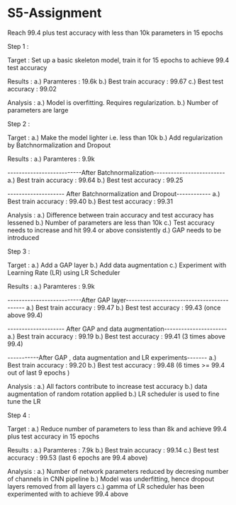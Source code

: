 # S5-Assignment
Reach 99.4 plus test accuracy with less than 10k parameters in 15 epochs

Step 1 : 

  Target :
  Set up a basic skeleton model, train it for 15 epochs to achieve 99.4 test accuracy

  Results :
  a.) Paramteres : 19.6k
  b.) Best train accuracy : 99.67
  c.) Best test accuracy : 99.02

  Analysis :
  a.) Model is overfitting. Requires regularization.
  b.) Number of parameters are large

Step 2 :

  Target :
  a.) Make the model lighter i.e. less than 10k
  b.) Add regularization by Batchnormalization and Dropout

  Results :
  a.) Paramteres : 9.9k

  --------------------------After Batchnormalization-------------------------
  a.) Best train accuracy : 99.64
  b.) Best test accuracy : 99.25

  -------------------- After Batchnormalization and Dropout------------
  a.) Best train accuracy : 99.40
  b.) Best test accuracy : 99.31

  Analysis :
  a.) Difference between train accuracy and test accuracy has lessened
  b.) Number of parameters are less than 10k
  c.) Test accuracy needs to increase and hit 99.4 or above consistently
  d.) GAP needs to be introduced
  
Step 3 : 

  Target :
  a.) Add a GAP layer
  b.) Add data augmentation
  c.) Experiment with Learning Rate (LR) using LR Scheduler
  
  Results :
  a.) Paramteres : 9.9k
  
  --------------------------After GAP layer------------------------------------------
  a.) Best train accuracy : 99.47
  b.) Best test accuracy : 99.43 (once above 99.4)
  
  -------------------- After GAP and data augmentation----------------------
  a.) Best train accuracy : 99.19
  b.) Best test accuracy : 99.41 (3 times above 99.4)
  
  -----------After GAP , data augmentation and LR experiments-------
  a.) Best train accuracy : 99.20
  b.) Best test accuracy : 99.48 (6 times >= 99.4 out of last 9 epochs )
  
  Analysis :
  a.) All factors contribute to increase test accuracy
  b.) data augmentation of random rotation applied
  b.) LR scheduler is used to fine tune the LR
  
Step 4 : 

  Target :
  a.) Reduce number of parameters to less than 8k and achieve 99.4 plus test accuracy in 15 epochs
  
  Results :
  a.) Paramteres : 7.9k
  b.) Best train accuracy : 99.14
  c.) Best test accuracy : 99.53 (last 6 epochs are 99.4 above)
  
  Analysis :
  a.) Number of network parameters reduced by decresing number of channels in CNN pipeline
  b.) Model was underfitting, hence dropout layers removed from all layers
  c.) gamma of LR scheduler has been experimented with to achieve 99.4 above

